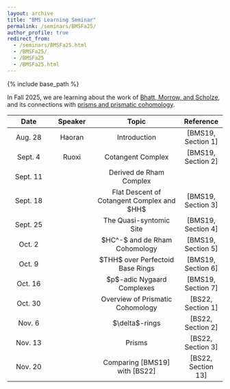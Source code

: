 ```yaml
---
layout: archive
title: "BMS Learning Seminar"
permalink: /seminars/BMSFa25/
author_profile: true
redirect_from:
  - /seminars/BMSFa25.html
  - /BMSFa25/
  - /BMSFa25
  - /BMSFa25.html
---
```

{% include base_path %}

In Fall 2025, we are learning about the work of [Bhatt, Morrow, and Scholze](https://people.mpim-bonn.mpg.de/scholze/bms2.pdf), and its connections with [prisms and prismatic cohomology](https://www.math.uni-bonn.de/people/scholze/prisms.pdf). 

<table>
    <thead>
        <tr>
            <th style="text-align:center">Date</th>
            <th style="text-align:center">Speaker</th>
            <th style="text-align:center">Topic</th>
            <th style="text-align:center">Reference</th>
        </tr>
    </thead>
    <tbody style="text-align:center">
        <tr>
            <td style="width: 20%">Aug. 28</td>
            <td style="width: 20%">Haoran</td>
            <td style="width: 40%">Introduction</td>
            <td style="width: 20%">[BMS19, Section 1]</td>
        </tr>
        <tr>
            <td>Sept. 4</td>
            <td>Ruoxi</td>
            <td>Cotangent Complex</td>
            <td>[BMS19, Section 2]</td>
        </tr>
        <tr>
            <td>Sept. 11</td>
            <td></td>
            <td>Derived de Rham Complex</td>
            <td></td>
        </tr>
        <tr>
            <td>Sept. 18</td>
            <td></td>
            <td>Flat Descent of Cotangent Complex and $HH$</td>
            <td>[BMS19, Section 3]</td>
        </tr>
        <tr>
            <td>Sept. 25</td>
            <td></td>
            <td>The Quasi-syntomic Site</td>
            <td>[BMS19, Section 4]</td>
        </tr>
        <tr>
            <td>Oct. 2</td>
            <td></td>
            <td>$HC^-$ and de Rham Cohomology</td>
            <td>[BMS19, Section 5]</td>
        </tr>
        <tr>
            <td>Oct. 9</td>
            <td></td>
            <td>$THH$ over Perfectoid Base Rings</td>
            <td>[BMS19, Section 6]</td>
        </tr>
        <tr>
            <td>Oct. 16</td>
            <td></td>
            <td>$p$-adic Nygaard Complexes</td>
            <td>[BMS19, Section 7]</td>
        </tr>
        <tr>
            <td>Oct. 30</td>
            <td></td>
            <td>Overview of Prismatic Cohomology</td>
            <td>[BS22, Section 1]</td>
        </tr>
        <tr>
            <td>Nov. 6</td>
            <td></td>
            <td>$\delta$-rings</td>
            <td>[BS22, Section 2]</td>
        </tr>
        <tr>
            <td>Nov. 13</td>
            <td></td>
            <td>Prisms</td>
            <td>[BS22, Section 3]</td>
        </tr>
        <tr>
            <td>Nov. 20</td>
            <td></td>
            <td>Comparing [BMS19] with [BS22]</td>
            <td>[BS22, Section 13]</td>
        </tr>
    </tbody>
</table>
